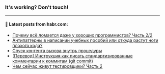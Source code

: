 ### It's working? Don't touch!

---
<!--
#### 🛠️ Technical stack:

![C++](https://img.shields.io/badge/C++-informational?logo=c%2B%2B&style=flat&logoColor=white&color=9C033A)
![Java](https://img.shields.io/badge/Java-informational?logo=java&style=flat&logoColor=white&color=007396)
![Kotlin](https://img.shields.io/badge/Kotlin-informational?logo=Kotlin&style=flat&logoColor=white&color=0095D5)
![JS](https://img.shields.io/badge/JS-informational?logo=javaScript&style=flat&logoColor=black&color=F7Df1E) <br>
![HTML5](https://img.shields.io/badge/HTML5-informational?logo=html5&style=flat&logoColor=white&color=E34F26)
![CSS3](https://img.shields.io/badge/CSS3-informational?logo=css3&style=flat&logoColor=white&color=157286)
![Sass](https://img.shields.io/badge/Saas-informational?logo=sass&style=flat&logoColor=white&color=hotpink)
![PHP](https://img.shields.io/badge/PHP-informational?logo=php&style=flat&logoColor=white&color=777BB4) <br>
![WebPAck](https://img.shields.io/badge/WebPack-informational?logo=webPack&style=flat&logoColor=white&color=FF6F00)
![Bootstrap](https://img.shields.io/badge/Bootstrap-informational?logo=Bootstrap&style=flat&logoColor=white&color=7952B3)
![MySQL](https://img.shields.io/badge/MySQL-informational?logo=MySQL&style=flat&logoColor=white&color=00f) <br>
![NodeJS](https://img.shields.io/badge/NodeJS-informational?logo=node.js&style=flat&logoColor=white&color=43853D)
![Spring](https://img.shields.io/badge/Spring-informational?logo=Spring&style=flat&logoColor=white&color=0A9EDC)
![Angular](https://img.shields.io/badge/Vue-informational?logo=vue.js&style=flat&logoColor=white&color=red)
![Git](https://img.shields.io/badge/Git-informational?logo=git&style=flat&logoColor=white&color=darkorange)

___
-->

#### 💬 Latest posts from habr.com:

<!-- BLOG-POST-LIST:START -->
- [Почему всё ломается даже у хороших программистов? Часть 2/2](https://habr.com/ru/post/673364/?utm_source=habrahabr&utm_medium=rss&utm_campaign=673364)
- [Антипаттерны в написании учебных пособий или откуда растут ноги плохого кода?](https://habr.com/ru/post/673356/?utm_source=habrahabr&utm_medium=rss&utm_campaign=673356)
- [Спуск контента вызова внутрь процедуры](https://habr.com/ru/post/673350/?utm_source=habrahabr&utm_medium=rss&utm_campaign=673350)
- [[Перевод] Инструкция как писать стандартизированные комментарии к коммитам &lpar;git commit&rpar;](https://habr.com/ru/post/673344/?utm_source=habrahabr&utm_medium=rss&utm_campaign=673344)
- [Чем сейчас живут тестировщики? Часть 2](https://habr.com/ru/post/673332/?utm_source=habrahabr&utm_medium=rss&utm_campaign=673332)
<!-- BLOG-POST-LIST:END -->

